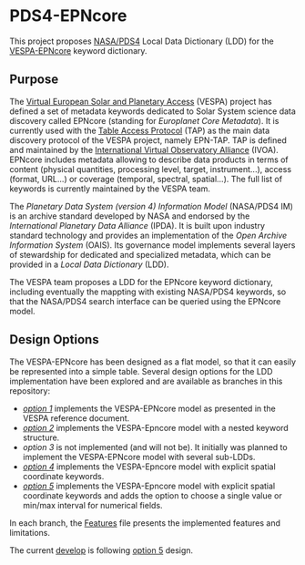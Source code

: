 # PDS4-EPNcore

This project proposes [NASA/PDS4](https://pds.jpl.nasa.gov/datastandards/about/) Local Data Dictionary (LDD) for the [VESPA-EPNcore](https://voparis-wiki.obspm.fr/display/VES/EPN-TAP+v2+parameter+description) keyword dictionary. 

## Purpose
The [Virtual European Solar and Planetary Access](https://europlanet-vespa.eu) (VESPA) project has defined a set of metadata keywords dedicated to Solar System science data discovery called EPNcore (standing for _Europlanet Core Metadata_). It is currently used with the [Table Access Protocol](http://www.ivoa.net/documents/TAP/) (TAP) as the main data discovery protocol of the VESPA project, namely EPN-TAP. TAP is defined and maintained by the [International Virtual Observatory Alliance](http://ivoa.net) (IVOA). EPNcore includes metadata allowing to describe data products in terms of content (physical quantities, processing level, target, instrument...), access (format, URL...) or coverage (temporal, spectral, spatial...). The full list of keywords is currently maintained by the VESPA team. 

The _Planetary Data System (version 4) Information Model_ (NASA/PDS4 IM) is an archive standard developed by NASA and endorsed by the _International Planetary Data Alliance_ (IPDA). It is built upon industry standard technology and provides an implementation of the _Open Archive Information System_ (OAIS). Its governance model implements several layers of stewardship for dedicated and specialized metadata, which can be provided in a _Local Data Dictionary_ (LDD). 

The VESPA team proposes a LDD for the EPNcore keyword dictionary, including eventually the mappting with existing NASA/PDS4 keywords, so that the NASA/PDS4 search interface can be queried using the EPNcore model. 

## Design Options
The VESPA-EPNcore has been designed as a flat model, so that it can easily be represented into a simple table. Several design options for the LDD implementation have been explored and are available as branches in this repository:
* _[option 1](/epn-vespa/PDS4-EPNcore/tree/option1)_ implements the VESPA-EPNcore model as presented in the VESPA reference document. 
* _[option 2](/epn-vespa/PDS4-EPNcore/tree/option2)_ implements the VESPA-Epncore model with a nested keyword structure. 
* _option 3_ is not implemented (and will not be). It initially was planned to implement the VESPA-EPNcore model with several sub-LDDs.
* _[option 4](/epn-vespa/PDS4-EPNcore/tree/option4)_ implements the VESPA-Epncore model with explicit spatial coordinate keywords.
* _[option 5](/epn-vespa/PDS4-EPNcore/tree/option5)_ implements the VESPA-Epncore model with explicit spatial coordinate keywords and adds the option to choose a single value or min/max interval for numerical fields.

In each branch, the [Features](Features.md) file presents the implemented features and limitations. 

The current [develop](/epn-vespa/PDS4-EPNcore/tree/develop) is following [option 5](/epn-vespa/PDS4-EPNcore/tree/option5) design. 
